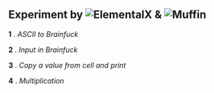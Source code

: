 ## Experiment by ![ElementalX](https://twitter.com/ElementalX2) & ![Muffin](https://twitter.com/_muffin31)

**1** . *ASCII to Brainfuck*

**2** . *Input in Brainfuck*

**3** . *Copy a value from cell and print*

**4** . *Multiplication*
